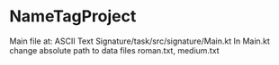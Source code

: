 # NameTagProject

Main file at: ASCII Text Signature/task/src/signature/Main.kt
In Main.kt change absolute path to data files roman.txt, medium.txt
